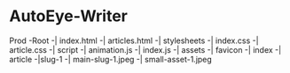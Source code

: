 # AutoEye-Writer

Prod
-Root
    -| index.html
    -| articles.html
    -| stylesheets
        -| index.css
        -| article.css
    -| script
        -| animation.js
        -| index.js
    -| assets
        -| favicon
        -| index
        -| article
            -|slug-1
                -| main-slug-1.jpeg
                -| small-asset-1.jpeg